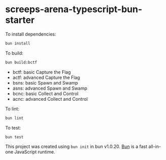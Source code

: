 # screeps-arena-typescript-bun-starter

To install dependencies:

```bash
bun install
```

To build:

```bash
bun build:bctf
```

- bctf: basic Capture the Flag
- actf: advanced Capture the Flag
- bsns: basic Spawn and Swamp
- asns: advanced Spawn and Swamp
- bcnc: basic Collect and Control
- acnc: advanced Collect and Control

To lint:

```bash
bun lint
```

To test:

```bash
bun test
```

This project was created using `bun init` in bun v1.0.20. [Bun](https://bun.sh) is a fast all-in-one JavaScript runtime.
